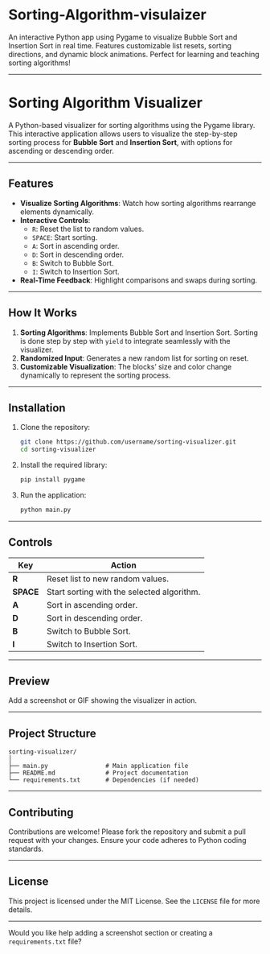# Sorting-Algorithm-visulaizer
An interactive Python app using Pygame to visualize Bubble Sort and Insertion Sort in real time. Features customizable list resets, sorting directions, and dynamic block animations. Perfect for learning and teaching sorting algorithms!

---

# Sorting Algorithm Visualizer

A Python-based visualizer for sorting algorithms using the Pygame library. This interactive application allows users to visualize the step-by-step sorting process for **Bubble Sort** and **Insertion Sort**, with options for ascending or descending order.  

---

## Features

- **Visualize Sorting Algorithms**: Watch how sorting algorithms rearrange elements dynamically.
- **Interactive Controls**: 
  - `R`: Reset the list to random values.
  - `SPACE`: Start sorting.
  - `A`: Sort in ascending order.
  - `D`: Sort in descending order.
  - `B`: Switch to Bubble Sort.
  - `I`: Switch to Insertion Sort.
- **Real-Time Feedback**: Highlight comparisons and swaps during sorting.

---

## How It Works

1. **Sorting Algorithms**: Implements Bubble Sort and Insertion Sort. Sorting is done step by step with `yield` to integrate seamlessly with the visualizer.
2. **Randomized Input**: Generates a new random list for sorting on reset.
3. **Customizable Visualization**: The blocks’ size and color change dynamically to represent the sorting process.

---

## Installation

1. Clone the repository:
   ```bash
   git clone https://github.com/username/sorting-visualizer.git
   cd sorting-visualizer
   ```

2. Install the required library:
   ```bash
   pip install pygame
   ```

3. Run the application:
   ```bash
   python main.py
   ```

---

## Controls

| Key         | Action                                 |
|-------------|---------------------------------------|
| **R**       | Reset list to new random values.      |
| **SPACE**   | Start sorting with the selected algorithm. |
| **A**       | Sort in ascending order.              |
| **D**       | Sort in descending order.             |
| **B**       | Switch to Bubble Sort.                |
| **I**       | Switch to Insertion Sort.             |

---

## Preview

Add a screenshot or GIF showing the visualizer in action.

---

## Project Structure

```
sorting-visualizer/
│
├── main.py                # Main application file
├── README.md              # Project documentation
└── requirements.txt       # Dependencies (if needed)
```

---

## Contributing

Contributions are welcome! Please fork the repository and submit a pull request with your changes. Ensure your code adheres to Python coding standards.

---

## License

This project is licensed under the MIT License. See the `LICENSE` file for more details.

---

Would you like help adding a screenshot section or creating a `requirements.txt` file?
